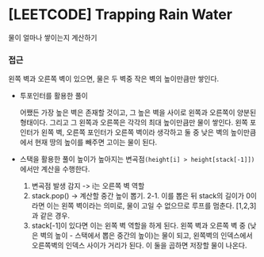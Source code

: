 # [LEETCODE] Trapping Rain Water

물이 얼마나 쌓이는지 계산하기

### 접근

왼쪽 벽과 오른쪽 벽이 있으면, 물은 두 벽중 작은 벽의 높이만큼만 쌓인다.

- 투포인터를 활용한 풀이

  어쨌든 가장 높은 벽은 존재할 것이고, 그 높은 벽을 사이로 왼쪽과 오른쪽이 양분된 형태이다. 그리고 그 왼쪽과 오른쪽은 각각의 최대 높이만큼만 물이 쌓인다. 왼쪽 포인터가 왼쪽 벽, 오른쪽 포인터가 오른쪽 벽이라 생각하고 둘 중 낮은 벽의 높이만큼에서 현재 땅의 높이를 빼주면 고이는 물이 된다.

- 스택을 활용한 풀이
  높이가 높아지는 변곡점`(height[i] > height[stack[-1]])`에서만 계산을 수행한다.
  1. 변곡점 발생 감지 -> i는 오른쪽 벽 역할
  2. stack.pop() -> 계산할 중간 높이 뽑기.
     2-1. 이를 뽑은 뒤 stack의 길이가 0이라면 이는 왼쪽 벽이라는 의미로, 물이 고일 수 없으므로 루프를 멈춘다. [1,2,3] 과 같은 경우.
  3. stack[-1]이 있다면 이는 왼쪽 벽 역할을 하게 된다. 왼쪽 벽과 오른쪽 벽 중 (낮은 벽의 높이 - 스택에서 뽑은 중간의 높이)는 물이 되고, 왼쪽벽의 인덱스에서 오른쪽벽의 인덱스 사이가 거리가 된다. 이 둘을 곱하면 저장할 물이 나온다.
